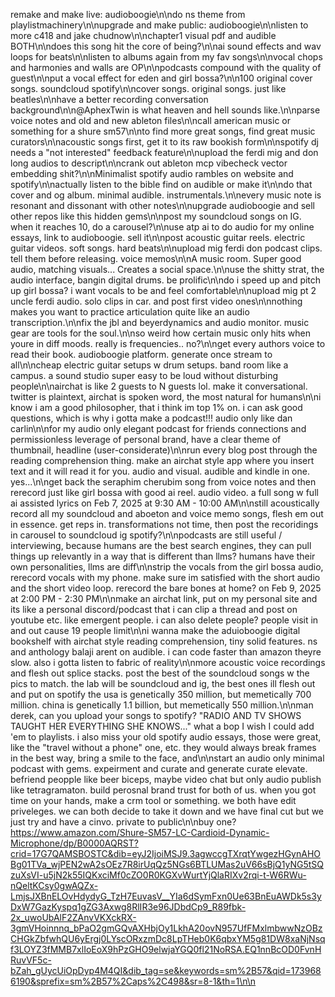 remake and make live: audioboogie\n\ndo ns theme from playlistmachinery\n\nupgrade and make public: audioboogie\n\nlisten to more c418 and jake chudnow\n\nchapter1 visual pdf and audible BOTH\n\ndoes this song hit the core of being?\n\nai sound effects and wav loops for beats\n\nlisten to albums again from my fav songs\n\nvocal chops and harmonies and walls are OP\n\npodcasts compound with the quality of guest\n\nput a vocal effect for eden and girl bossa?\n\n100 original cover songs. soundcloud spotify\n\ncover songs. original songs. just like beatles\n\nhave a better recording conversation background\n\n@AphexTwin is what heaven and hell sounds like.\n\nparse voice notes and old and new ableton files\n\ncall american music or something for a shure sm57\n\nto find more great songs, find great music curators\n\nacoustic songs first, get it to its raw bookish form\n\nspotify dj needs a "not interested" feedback feature\n\nupload the ferdi mig and don long audios to descript\n\ncrank out ableton mcp vibecheck vector embedding shit?\n\nMinimalist spotify audio rambles on website and spotify\n\nactually listen to the bible find on audible or make it\n\ndo that cover and og album. minimal audible. instrumentals.\n\nevery music note is resonant and dissonant with other notes\n\nupgrade audioboogie and sell other repos like this hidden gems\n\npost my soundcloud songs on IG. when it reaches 10, do a carousel?\n\nuse atp ai to do audio for my online essays, link to audioboogie. sell it\n\npost acoustic guitar reels. electric guitar videos. soft songs. hard beats\n\nupload mig ferdi don podcast clips. tell them before releasing. voice memos\n\nA music room. Super good audio, matching visuals... Creates a social space.\n\nuse the shitty strat, the audio interface, bangin digital drums. be prolific\n\ndo i speed up and pitch up girl bossa? i want vocals to be and feel comfortable\n\nupload mig pt 2 uncle ferdi audio. solo clips in car. and post first video ones\n\nnothing makes you want to practice articulation quite like an audio transcription.\n\nfix the jbl and beyerdynamics and audio monitor. music gear are tools for the soul.\n\nso weird how certain music only hits when youre in diff moods. really is frequencies.. no?\n\nget every authors voice to read their book. audioboogie platform. generate once stream to all\n\ncheap electric guitar setups w drum setups. band room like a campus. a sound studio super easy to be loud without disturbing people\n\nairchat is like 2 guests to N guests lol. make it conversational. twitter is plaintext, airchat is spoken word, the most natural for humans\n\ni know i am a good philosopher, that i think im top 1% on. i can ask good questions, which is why i gotta make a podcast!!! audio only like dan carlin\n\nfor my audio only elegant podcast for friends connections and permissionless leverage of personal brand, have a clear theme of thumbnail, headline (user-considerate)\n\nrun every blog post through the reading comprehension thing. make an airchat style app where you insert text and it will read it for you. audio and visual. audible and kindle in one. yes...\n\nget back the seraphim cherubim song from voice notes and then rerecord just like girl bossa with good ai reel. audio video. a full song w full ai assisted lyrics on Feb 7, 2025 at 9:30 AM - 10:00 AM\n\nstill acoustically record all my soundcloud and aboeton and voice memo songs, flesh em out in essence. get reps in. transformations not time, then post the recoridings in carousel to soundcloud ig spotify?\n\npodcasts are still useful / interviewing, because humans are the best search engines, they can pull things up relevantly in a way that is different than llms? humans have their own personalities, llms are diff\n\nstrip the vocals from the girl bossa audio, rerecord vocals with my phone. make sure im satisfied with the short audio and the short video loop. rerecord the bare bones at home? on Feb 9, 2025 at 2:00 PM - 2:30 PM\n\nmake an airchat link, put on my personal site and its like a personal discord/podcast that i can clip a thread and post on youtube etc. like emergent people. i can also delete people? people visit in and out cause 19 people limit\n\ni wanna make the aduioboogie digital bookshelf with airchat style reading comprehension, tiny solid features. ns and anthology balaji arent on audible. i can code faster than amazon theyre slow. also i gotta listen to fabric of reality\n\nmore acoustic voice recordings and flesh out splice stacks. post the best of the soundcloud songs w the pics to match. the lab will be soundcloud and ig, the best ones ill flesh out and put on spotify the usa is genetically 350 million, but memetically 700 million. china is genetically 1.1 billion, but memetically 550 million.\n\nman derek, can you upload your songs to spotify? "RADIO AND TV SHOWS TAUGHT HER EVERYTHING SHE KNOWS..." what a bop I wish I could add 'em to playlists. i also miss your old spotify audio essays, those were great, like the "travel without a phone" one, etc. they would always break frames in the best way, bring a smile to the face, and\n\nstart an audio only minimal podcast with gems. expeirment and curate and generate curate elevate. befriend peopple like beer biceps, maybe video chat but only audio publish like tetragramaton. build perosnal brand trust for both of us. when you got time on your hands, make a crm tool or something. we both have edit priveleges. we can both decide to take it down and we have final cut but we just try and have a cinvo. private to public\n\nbuy one? https://www.amazon.com/Shure-SM57-LC-Cardioid-Dynamic-Microphone/dp/B0000AQRST?crid=17G7QAMSBOSTC&dib=eyJ2IjoiMSJ9.3agwccgTXrqtYwgezHGynAHOBg01TVa_wjPEN2wA2sOEz7R8irUqQz5NGs6BTLUMas2uV66sBjQ1yNG5tSQzuXsVI-u5jN2k55IQKxciMf0cZO0R0KGXvWurtYjQlaRIXv2rqi-t-W6RWu-nQeltKCsy0gwAQZx-LmjsJXBnELOvHdydyG_TzH7EuvasV__YIa6dSymFxn0Ue63BnEuAWDk5s3yDxW7GazKyspq1gZG3Axwg8RlIR3e96JDbdCp9_R89fbk-2x_uwoUbAlF2ZAnvVKXckRX-3gmVHoinnnq_bPaO2gmGQvAXHbjOy1LkhA20ovN957UfFMxlmbwwNzOBzCHGkZbfwhQU6yErgj0LYscORxzmDc8LpTHeb0K6qbxYM5g81DW8xaNjNsqf3LOYZ3fMMB7xlIoEoX9hPzGHO9elwjaYGQ0fl21NoRSA.EQ1nnBcOD0FvnHRuvVF5c-bZah_gUycUiOpDyp4M4QI&dib_tag=se&keywords=sm%2B57&qid=1739686190&sprefix=sm%2B57%2Caps%2C498&sr=8-1&th=1\n\n